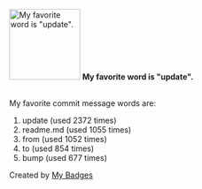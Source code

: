<img src="https://github.com/my-badges/my-badges/blob/master/src/all-badges/favorite-word/favorite-word.png?raw=true" alt="My favorite word is &quot;update&quot;." title="My favorite word is &quot;update&quot;." width="128">
<strong>My favorite word is &quot;update&quot;.</strong>
<br><br>

My favorite commit message words are:

1. update (used 2372 times)
2. readme.md (used 1055 times)
3. from (used 1052 times)
4. to (used 854 times)
5. bump (used 677 times)


Created by <a href="https://github.com/my-badges/my-badges">My Badges</a>
